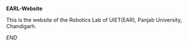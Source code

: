 **EARL-Website**


This is the website of the Robotics Lab of UIET(EAR), Panjab University, Chandigarh.

*END*
